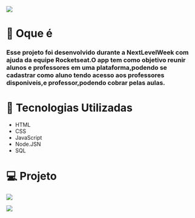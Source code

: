 ![](https://imgur.com/3cZPiXV.png)

# :rocket: Oque é
### Esse projeto foi desenvolvido durante a NextLevelWeek com ajuda da equipe Rocketseat.O app tem como objetivo reunir alunos e professores em uma plataforma,podendo se cadastrar como aluno tendo acesso aos professores disponiveis,e professor,podendo cobrar pelas aulas.

# :orange_book: Tecnologias Utilizadas
* HTML
* CSS
* JavaScript
* Node.JSN
* SQL

# :computer: Projeto

![](https://imgur.com/ljSVHmc.png)

![](https://imgur.com/3UlsNQ8.png)
